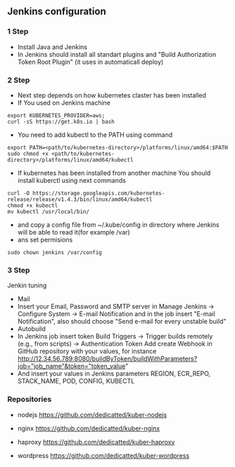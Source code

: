## Jenkins configuration

### 1 Step

 - Install Java and Jenkins
 - In Jenkins should install all standart plugins and "Build Authorization Token Root Plugin" (it uses in automaticall deploy)

### 2 Step
 - Next step depends on how kubernetes claster has been installed
 - If You used on Jenkins machine
```
export KUBERNETES_PROVIDER=aws;
curl -sS https://get.k8s.io | bash
```
 - You need to add kubectl to the PATH using command 
```
export PATH=<path/to/kubernetes-directory>/platforms/linux/amd64:$PATH
sudo chmod +x <path/to/kubernetes-directory>/platforms/linux/amd64/kubectl
```
 - If kubernetes has been installed from another machine You should install kuberctl using next commands
```
curl -O https://storage.googleapis.com/kubernetes-release/release/v1.4.3/bin/linux/amd64/kubectl
chmod +x kubectl
mv kubectl /usr/local/bin/
```
 - and copy a config file from ~/.kube/config in directory where Jenkins will be able to read it(for example /var)
 - ans set permisions 
```
sudo chown jenkins /var/config
```


### 3 Step
Jenkin tuning
 - Mail
 - Insert your Email, Password and SMTP server in Manage Jenkins -> Configure System -> E-mail Notification and in the job insert "E-mail Notification", also should choose "Send e-mail for every unstable build"
 - Autobuild
 - In Jenkins job insert token Build Triggers -> Trigger builds remotely (e.g., from scripts) -> Authentication Token Add create Webhook in GitHub repository with your values, for instance  http://12.34.56.789:8080/buildByToken/buildWithParameters?job="job_name"&token="token_value"
 - And insert your values in Jenkins parameters REGION, ECR_REPO, STACK_NAME, POD, CONFIG, KUBECTL

### Repositories

 - nodejs
https://github.com/dedicatted/kuber-nodejs

 - nginx
https://github.com/dedicatted/kuber-nginx

 - haproxy
https://github.com/dedicatted/kuber-haproxy

 - wordpress
https://github.com/dedicatted/kuber-wordpress



